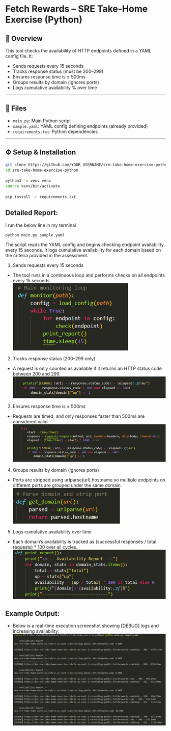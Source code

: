 # Fetch Rewards – SRE Take-Home Exercise (Python)

## 🧪 Overview

This tool checks the availability of HTTP endpoints defined in a YAML config file. It:
- Sends requests every 15 seconds
- Tracks response status (must be 200–299)
- Ensures response time is ≤ 500ms
- Groups results by domain (ignores ports)
- Logs cumulative availability % over time

---

## 📂 Files

- `main.py`: Main Python script
- `sample.yaml`: YAML config defining endpoints (already provided)
- `requirements.txt`: Python dependencies

---

## ⚙️ Setup & Installation

```bash
git clone https://github.com/YOUR_USERNAME/sre-take-home-exercise-python.git
cd sre-take-home-exercise-python

python3 -m venv venv
source venv/bin/activate

pip install -r requirements.txt

```

## Detailed Report:
I run the below line in my terminal
```bash
python main.py sample.yaml
```
The script reads the YAML config and begins checking endpoint availability every 15 seconds. It logs cumulative availability for each domain based on the criteria provided in the assessment.


1. Sends requests every 15 seconds
- The tool runs in a continuous loop and performs checks on all endpoints every 15 seconds.
![15-second loop](screenshots/every-15-seconds.png)

2. Tracks response status (200–299 only)
- A request is only counted as available if it returns an HTTP status code between 200 and 299.
![Status code 200–299 check](screenshots/status-code-200-range.png)

3. Ensures response time is ≤ 500ms
- Requests are timed, and only responses faster than 500ms are considered valid.
![Latency check](screenshots/latency-check.png)

4. Groups results by domain (ignores ports)
- Ports are stripped using urlparse(url).hostname so multiple endpoints on different ports are grouped under the same domain.
![Grouping by domain](screenshots/group-by-domain.png)

5. Logs cumulative availability over time
- Each domain’s availability is tracked as (successful responses / total requests) * 100 over all cycles.
![Cumulative availability](screenshots/cumulative-availability.png)

## Example Output:
- Below is a real-time execution screenshot showing [DEBUG] logs and increasing availability:
![Live debug output](screenshots/debug-output.png)